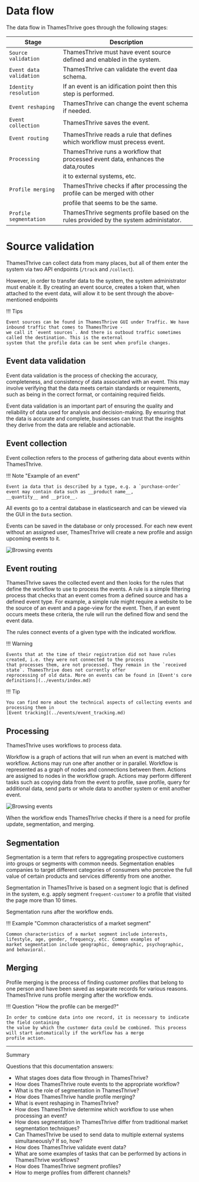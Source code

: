# Data flow

The data flow in ThamesThrive goes through the following stages:

| Stage            | Description                                                                   |
|------------------|-------------------------------------------------------------------------------|
| `Source validation`| ThamesThrive must have event source defined and enabled in the system.            |
| `Event data validation` | ThamesThrive can validate the event daa schema.                                |
| `Identity resolution` | If an event is an idification point then this step is performed. |
| `Event reshaping` | ThamesThrive can change the event schema if needed.                               |
| `Event collection` | ThamesThrive saves the event.                                                     |
| `Event routing`    | ThamesThrive reads a rule that defines which workflow must precess event.         |
| `Processing`       | ThamesThrive runs a workflow that processed event data, enhances the data,routes  |
|                  | it to external systems, etc.                                                  |
| `Profile merging`  | ThamesThrive checks if after processing the profile can be merged with other      |
|                  | profile that seems to be the same.                                            |
| `Profile segmentation` | ThamesThrive segments profile based on the rules provided by the system administator. |

# Source validation

ThamesThrive can collect data from many places, but all of them enter the system via two API endpoints (`/track`
and `/collect`).

However, in order to transfer data to the system, the system administrator must enable it. By creating an event source,
creates a token that, when attached to the event data, will allow it to be sent through the above-mentioned endpoints

!!! Tips

    Event sources can be found in ThamesThrive GUI under Traffic. We have inbound traffic that comes to ThamesThrive - 
    we call it `event sources`. And there is outboud traffic sometimes called the destination. This is the external
    system that the profile data can be sent when profile changes.
    
## Event data validation

Event data validation is the process of checking the accuracy, completeness, and consistency of data associated with an event. This may involve verifying that the data meets certain standards or requirements, such as being in the correct format, or containing required fields.

Event data validation is an important part of ensuring the quality and reliability of data used for analysis and decision-making. By ensuring that the data is accurate and complete, businesses can trust that the insights they derive from the data are reliable and actionable.

## Event collection

Event collection refers to the process of gathering data about events within ThamesThrive. 

!!! Note "Example of an event"

    Event ia data that is described by a type, e.g. a `purchase-order` event may contain data such as __product name__,
    __quantity__ and __price__. 

All events go to a central database in elasticsearch and can be viewed via the GUI in the `Data` section.

Events can be saved in the database or only processed. For each new event without an assigned user, ThamesThrive will create
a new profile and assign upcoming events to it.

![Browsing events](../images/browsing-events.png)


## Event routing

ThamesThrive saves the collected event and then looks for the rules that define the workflow to use to process the events. A
rule is a simple filtering process that checks that an event comes from a defined source and has a defined event type.
For example, a simple rule might require a website to be the source of an event and a page-view for the event. Then, if
an event occurs meets these criteria, the rule will run the defined flow and send the event data.

The rules connect events of a given type with the indicated workflow.

!!! Warning

    Events that at the time of their registration did not have rules created, i.e. they were not connected to the process
    that processes them, are not processed. They remain in the `received state`. ThamesThrive does not currently offer
    reprocessing of old data. More on events can be found in [Event's core definitions](../events/index.md)

!!! Tip

    You can find more about the technical aspects of collecting events and processing them in 
    [Event tracking](../events/event_tracking.md)

## Processing

ThamesThrive uses workflows to process data.

Workflow is a graph of actions that will run when an event is matched with workflow. Actions may run one after another
or in parallel. Workflow is represented as a graph of nodes and connections between them. Actions are assigned to nodes
in the workflow graph. Actions may perform different tasks such as copying data from the event to profile, save profile,
query for additional data, send parts or whole data to another system or emit another event.

![Browsing events](../images/workflow.png)

When the workflow ends ThamesThrive checks if there is a need for profile update, segmentation, and merging.

## Segmentation

Segmentation is a term that refers to aggregating prospective customers into groups or segments with common needs.
Segmentation enables companies to target different categories of consumers who perceive the full value of certain
products and services differently from one another.

Segmentation in ThamesThrive is based on a segment logic that is defined in the system, e.g. apply
segment `frequent-customer` to a profile that visited the page more than 10 times.

Segmentation runs after the workflow ends.

!!! Example "Common characteristics of a market segment"

    Common characteristics of a market segment include interests, lifestyle, age, gender, frequency, etc. Common examples of
    market segmentation include geographic, demographic, psychographic, and behavioral.

## Merging

Profile merging is the process of finding customer profiles that belong to one person and have been saved as separate
records for various reasons. ThamesThrive runs profile merging after the workflow ends.

!!! Question "How the profile can be merged?"

    In order to combine data into one record, it is necessary to indicate the field containing
    the value by which the customer data could be combined. This process will start automatically if the workflow has a merge
    profile action. 

---
Summary

Questions that this documentation answers:

* What stages does data flow through in ThamesThrive?
* How does ThamesThrive route events to the appropriate workflow?
* What is the role of segmentation in ThamesThrive?
* How does ThamesThrive handle profile merging?
* What is event reshaping in ThamesThrive?
* How does ThamesThrive determine which workflow to use when processing an event?
* How does segmentation in ThamesThrive differ from traditional market segmentation techniques?
* Can ThamesThrive be used to send data to multiple external systems simultaneously? If so, how?
* How does ThamesThrive validate event data?
* What are some examples of tasks that can be performed by actions in ThamesThrive workflows?
* How does ThamesThrive segment profiles?
* How to merge profiles from different channels?
